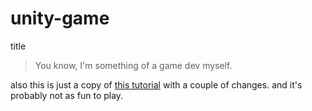 # unity-game
 title
>You know, I'm something of a game dev myself.

also this is just a copy of [this tutorial](https://youtu.be/IlKaB1etrik) with a couple of changes.
and it's probably not as fun to play.

